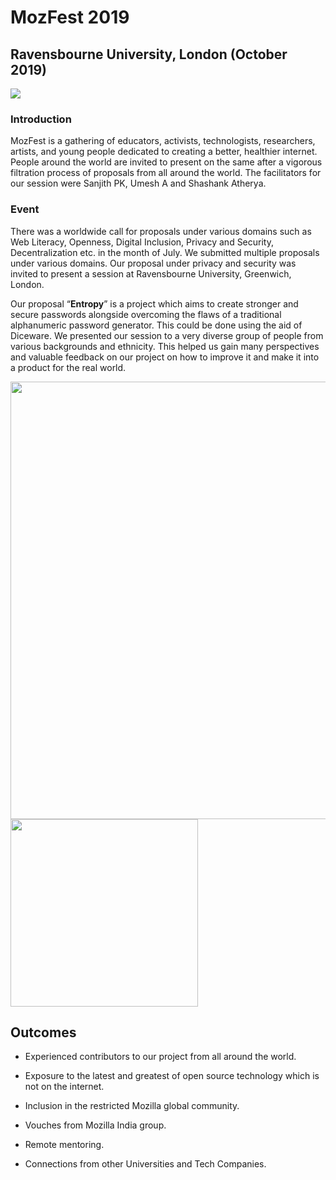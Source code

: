# MozFest 2019
## Ravensbourne University, London (October 2019)
![](https://lh3.googleusercontent.com/sTs5eifUPzNfOZ556oB8Jlk6ysulBpVifmd7t_zF_sItLm4og-9nYsOOA058AfeX1TwSmNQ4x3m5ne5Uv_MSMrpQoxgIE5zyL977W7_K52A0AjcereihVFx4ivn8J6wcSwoqdN8t)
### Introduction
MozFest is a gathering of educators, activists, technologists, researchers, artists, and young people dedicated to creating a better, healthier internet. People around the world are invited to present on the same after a vigorous filtration process of proposals from all around the world. The facilitators for our session were Sanjith PK, Umesh A and Shashank Atherya.

### Event
There was a worldwide call for proposals under various domains such as Web Literacy, Openness, Digital Inclusion, Privacy and Security, Decentralization etc. in the month of July. We submitted multiple proposals under various domains. Our proposal under privacy and security was invited to present a session at Ravensbourne University, Greenwich, London.

Our proposal “**Entropy**” is a project which aims to create stronger and secure passwords alongside overcoming the flaws of a traditional alphanumeric password generator. This could be done using the aid of Diceware. We presented our session to a very diverse group of people from various backgrounds and ethnicity. This helped us gain many perspectives and valuable feedback on our project on how to improve it and make it into a product for the real world.

<img src="https://lh4.googleusercontent.com/CupqGjdNn-TbTViqZCzTdZfLyrTE0tsXEuugYbqpqiV4wpl1Ziu7AkGg8S0V-j0lgMf34BvKOO1e9sM4fJ4XbOjXFpaSDXJSgpTBrbh7HYGeT-BsMjQkXJfoAx0ngN6-Y_jorYeN" width="700"/>

<img src="https://lh6.googleusercontent.com/LPX5wu8UtKHpJR7oOo27dQ6zUI6nrPPV9dzdmIW9X2cA6GLKRUM2NY4Ds4KIL6HM9xOG5t0T1MuTpMDqeT_rd-TxcfNYxGhP12rdqapaAyAJ6zl-TbYqFLnlYq9n1rbx78fKdUt_" width="300" />

## Outcomes
-   Experienced contributors to our project from all around the world.
    
-   Exposure to the latest and greatest of open source technology which is not on the internet.
    
-   Inclusion in the restricted Mozilla global community.
    
-   Vouches from Mozilla India group.
    
-   Remote mentoring.
    
-   Connections from other Universities and Tech Companies.
